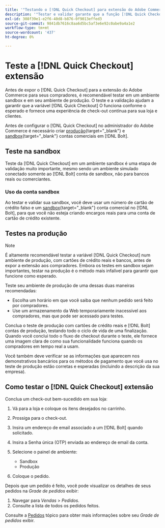 ```yaml
---
title: '"Testando o [!DNL Quick Checkout] para extensão do Adobe Commerce"'
description: '"Testar e validar garante que a função [!DNL Quick Checkout] A extensão funciona conforme o esperado."'
exl-id: 308f39e1-e2f6-40d8-b876-0f9013effed3
source-git-commit: 9841db7616c8aa6d5bc5af3e6e92c0abe9a4a1e2
workflow-type: tm+mt
source-wordcount: '437'
ht-degree: 0%

---
```



# Teste a [!DNL Quick Checkout] extensão

Antes de expor o [!DNL Quick Checkout] para a extensão do Adobe Commerce para seus compradores, é recomendável testar em um ambiente sandbox e em seu ambiente de produção. O teste e a validação ajudam a garantir que a variável [!DNL Quick Checkout] O funciona conforme o esperado e fornece uma experiência de check-out contínua para sua loja e clientes.

Antes de configurar o [!DNL Quick Checkout] no administrador do Adobe Commerce é necessário criar  [produção](https://merchant.bolt.com/register){target=&quot;_blank&quot;} e [sandbox](https://merchant-sandbox.bolt.com/register){target=&quot;_blank&quot;} contas comerciais em [!DNL Bolt].

## Teste na sandbox

Teste da [!DNL Quick Checkout] em um ambiente sandbox é uma etapa de validação muito importante, mesmo sendo um ambiente simulado conectado somente ao [!DNL Bolt] conta de sandbox, não para bancos reais ou comerciantes.

### Uso da conta sandbox

Ao testar e validar sua sandbox, você deve usar um número de cartão de crédito falso e um [sandbox](https://merchant-sandbox.bolt.com/register){target=&quot;_blank&quot;} conta comercial no [!DNL Bolt], para que você não esteja criando encargos reais para uma conta de cartão de crédito existente.

## Testes na produção

>[!NOTE]
>
> É altamente recomendável testar a variável [!DNL Quick Checkout] num ambiente de produção, com cartões de crédito reais e bancos, antes de expor a extensão aos compradores. Embora os testes em sandbox sejam importantes, testar na produção é o método mais infalível para garantir que funcione como esperado.

Teste seu ambiente de produção de uma dessas duas maneiras recomendadas:

- Escolha um horário em que você saiba que nenhum pedido será feito por compradores.
- Use um armazenamento da Web temporariamente inacessível aos compradores, mas que pode ser acessado para testes.

Conclua o teste de produção com cartões de crédito reais e [!DNL Bolt] contas de produção, testando todo o ciclo de vida de uma finalização. Quando você conclui todo o fluxo de checkout durante o teste, ele fornece uma imagem clara de como sua funcionalidade funciona quando os compradores em tempo real a usam.

Você também deve verificar se as informações que aparecem nos demonstrativos bancários para os métodos de pagamento que você usa no teste de produção estão corretas e esperadas (incluindo a descrição da sua empresa).

## Como testar o [!DNL Quick Checkout] extensão

Conclua um check-out bem-sucedido em sua loja:

1. Vá para a loja e coloque os itens desejados no carrinho.
2. Prossiga para o check-out.
3. Insira um endereço de email associado a um [!DNL Bolt] quando solicitado.
4. Insira a Senha única (OTP) enviada ao endereço de email da conta.
5. Selecione o painel de ambiente:

   - Sandbox
   - Produção

6. Coloque o pedido.

Depois que um pedido é feito, você pode visualizar os detalhes de seus pedidos na _Grade de pedidos_ exibir:

1. Navegar para _Vendas_ > _Pedidos_.
1. Consulte a lista de todos os pedidos feitos.

Consulte a [Pedidos](https://docs.magento.com/user-guide/sales/orders.html) tópico para obter mais informações sobre seu _Grade de pedidos_ exibir.
